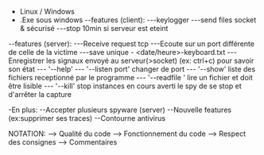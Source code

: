- Linux / Windows
- .Exe sous windows
--features (client):
---keylogger
---send files socket & sécurisé
---stop 10min si serveur est eteint

--features (server):
---Receive request tcp
---Ecoute sur un port différente de celle de la victime
---save unique <ip-victime>-
<date/heure>-keyboard.txt
---Enregistrer les signaux envoyé au serveur(>socket) (ex: ctrl+c) pour savoir son état
--- '--help'
--- '--listen port' changer de port
--- '--show' liste des fichiers receptionné par le programme
--- '--readfile <file>' lire un fichier et doit être lisible
--- '--kill' stop instances en cours averti le spy de se stop et d'arrêter la capture

-En plus:
--Accepter plusieurs spyware (server)
--Nouvelle features (ex:supprimer ses traces)
--Contourne antivirus

NOTATION:
--> Qualité du code
--> Fonctionnement du code
--> Respect des consignes
--> Commentaires